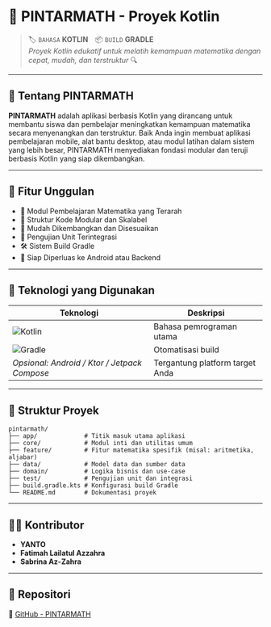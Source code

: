 # 🧠 PINTARMATH - Proyek Kotlin

> 🏷️ `BAHASA` **KOTLIN** 📦 `BUILD` **GRADLE**  
> _Proyek Kotlin edukatif untuk melatih kemampuan matematika dengan cepat, mudah, dan terstruktur_ 🔍

---

## 📘 Tentang PINTARMATH

**PINTARMATH** adalah aplikasi berbasis Kotlin yang dirancang untuk membantu siswa dan pembelajar meningkatkan kemampuan matematika secara menyenangkan dan terstruktur. Baik Anda ingin membuat aplikasi pembelajaran mobile, alat bantu desktop, atau modul latihan dalam sistem yang lebih besar, PINTARMATH menyediakan fondasi modular dan teruji berbasis Kotlin yang siap dikembangkan.

---

## 🚀 Fitur Unggulan

- 🎯 Modul Pembelajaran Matematika yang Terarah
- 🧱 Struktur Kode Modular dan Skalabel
- 🔧 Mudah Dikembangkan dan Disesuaikan
- 🧪 Pengujian Unit Terintegrasi
- 🛠️ Sistem Build Gradle
- 📱 Siap Diperluas ke Android atau Backend

---

## 🧰 Teknologi yang Digunakan

| Teknologi  | Deskripsi                         |
|------------|-----------------------------------|
| ![Kotlin](https://img.shields.io/badge/Kotlin-7F52FF?logo=kotlin&logoColor=white) | Bahasa pemrograman utama |
| ![Gradle](https://img.shields.io/badge/Gradle-02303A?logo=gradle&logoColor=white) | Otomatisasi build |
| *Opsional: Android / Ktor / Jetpack Compose* | Tergantung platform target Anda |

---

## 🧾 Struktur Proyek

```
pintarmath/
├── app/             # Titik masuk utama aplikasi
├── core/            # Modul inti dan utilitas umum
├── feature/         # Fitur matematika spesifik (misal: aritmetika, aljabar)
├── data/            # Model data dan sumber data
├── domain/          # Logika bisnis dan use-case
├── test/            # Pengujian unit dan integrasi
├── build.gradle.kts # Konfigurasi build Gradle
└── README.md        # Dokumentasi proyek
```

---

## 👨‍💻 Kontributor

- **YANTO**
- **Fatimah Lailatul Azzahra**
- **Sabrina Az-Zahra**

---

## 🔗 Repositori

📎 [GitHub - PINTARMATH](https://github.com/codebyyanto/PINTARMATH.git)
